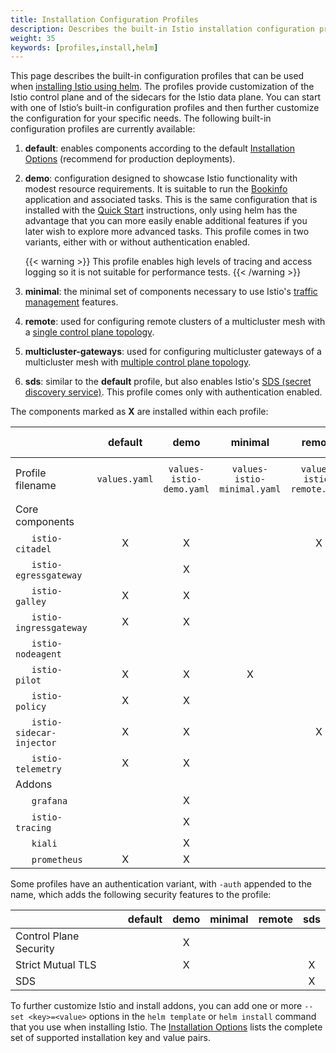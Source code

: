 ```yaml
---
title: Installation Configuration Profiles
description: Describes the built-in Istio installation configuration profiles.
weight: 35
keywords: [profiles,install,helm]
---
```


This page describes the built-in configuration profiles that can be used when
[installing Istio using helm](/docs/setup/kubernetes/install/helm/).
The profiles provide customization of the Istio control plane and of the sidecars for the Istio data plane.
You can start with one of Istio’s built-in configuration profiles and then further customize the configuration for
your specific needs. The following built-in configuration profiles are currently available:

1. **default**: enables components according to the default [Installation Options](/docs/reference/config/installation-options/)
    (recommend for production deployments).

1. **demo**: configuration designed to showcase Istio functionality with modest resource requirements.
    It is suitable to run the [Bookinfo](/docs/examples/bookinfo/) application and associated tasks.
    This is the same configuration that is installed with the [Quick Start](/docs/setup/kubernetes/install/kubernetes/) instructions, only using helm has the advantage
    that you can more easily enable additional features if you later wish to explore more advanced tasks.
    This profile comes in two variants, either with or without authentication enabled.

    {{< warning >}}
    This profile enables high levels of tracing and access logging so it is not suitable for performance tests.
    {{< /warning >}}

1. **minimal**: the minimal set of components necessary to use Istio's [traffic management](/docs/tasks/traffic-management/) features.

1. **remote**: used for configuring remote clusters of a
    multicluster mesh with a [single control plane topology](/docs/concepts/multicluster-deployments/#single-control-plane-topology).

1. **multicluster-gateways**: used for configuring multicluster gateways of a
    multicluster mesh with [multiple control plane topology](/docs/concepts/multicluster-deployments/#multiple-control-plane-topology).

1. **sds**: similar to the **default** profile, but also enables Istio's [SDS (secret discovery service)](/docs/tasks/security/auth-sds).
    This profile comes only with authentication enabled.

The components marked as **X** are installed within each profile:

| | default | demo | minimal | remote | multicluster-gateways | sds |
| --- | :---: | :---: | :---: | :---: | :---: | :---: |
| Profile filename | `values.yaml` | `values-istio-demo.yaml` | `values-istio-minimal.yaml` | `values-istio-remote.yaml` | `values-istio-multicluster-gateways.yaml` | `values-istio-sds-auth.yaml` |
| Core components | | | | | |
| &nbsp;&nbsp;&nbsp;&nbsp;&nbsp;&nbsp;`istio-citadel` | X | X | | X | | X |
| &nbsp;&nbsp;&nbsp;&nbsp;&nbsp;&nbsp;`istio-egressgateway` | | X | | | X | |
| &nbsp;&nbsp;&nbsp;&nbsp;&nbsp;&nbsp;`istio-galley` | X | X | | | | X |
| &nbsp;&nbsp;&nbsp;&nbsp;&nbsp;&nbsp;`istio-ingressgateway` | X | X | | | | X |
| &nbsp;&nbsp;&nbsp;&nbsp;&nbsp;&nbsp;`istio-nodeagent` | | | | | | X |
| &nbsp;&nbsp;&nbsp;&nbsp;&nbsp;&nbsp;`istio-pilot` | X | X | X | | | X |
| &nbsp;&nbsp;&nbsp;&nbsp;&nbsp;&nbsp;`istio-policy` | X | X | | | | X |
| &nbsp;&nbsp;&nbsp;&nbsp;&nbsp;&nbsp;`istio-sidecar-injector` | X | X | | X | | X |
| &nbsp;&nbsp;&nbsp;&nbsp;&nbsp;&nbsp;`istio-telemetry` | X | X | | | | X |
| Addons | | | | | | |
| &nbsp;&nbsp;&nbsp;&nbsp;&nbsp;&nbsp;`grafana` | | X | | | | |
| &nbsp;&nbsp;&nbsp;&nbsp;&nbsp;&nbsp;`istio-tracing` | | X | | | | |
| &nbsp;&nbsp;&nbsp;&nbsp;&nbsp;&nbsp;`kiali` | | X | | | | |
| &nbsp;&nbsp;&nbsp;&nbsp;&nbsp;&nbsp;`prometheus` | X | X | | | | X |

Some profiles have an authentication variant, with `-auth` appended to the name, which adds the following
security features to the profile:

| | default | demo | minimal | remote | sds |
| --- | :---: | :---: | :---: | :---: | :---: |
| Control Plane Security | | X | | | |
| Strict Mutual TLS | | X | | | X |
| SDS | | | | | X |

To further customize Istio and install addons, you can add one or more `--set <key>=<value>` options in the `helm template` or `helm install` command that you use when installing Istio. The [Installation Options](/docs/reference/config/installation-options/) lists the complete set of supported installation key and value pairs.
